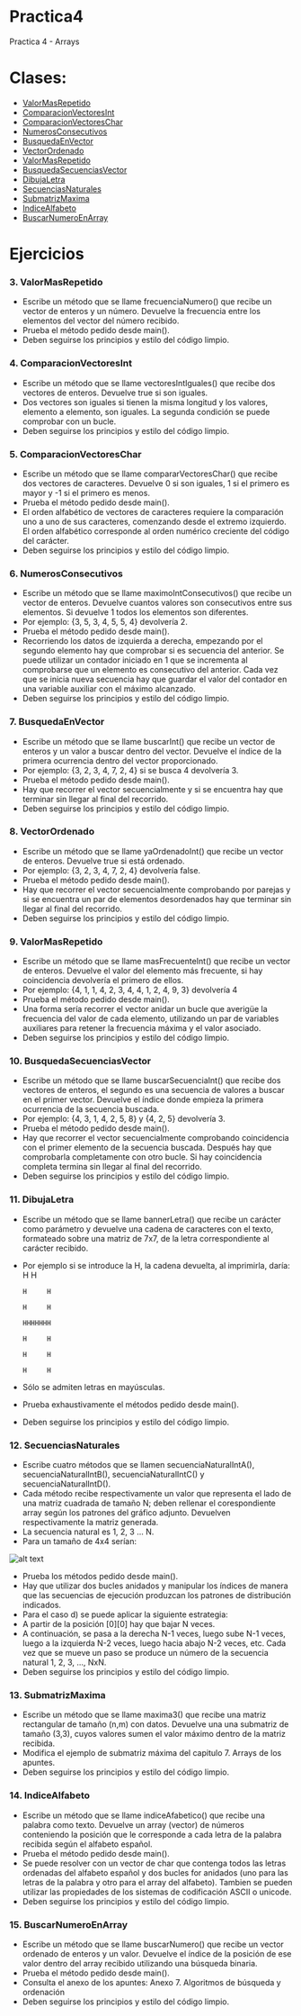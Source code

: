 # Practica4
Practica 4 - Arrays

# Clases:

- [ValorMasRepetido](https://github.com/DAM1Ignacio/Practica4#3-valormasrepetido)
- [ComparacionVectoresInt](https://github.com/DAM1Ignacio/Practica4#4-comparacionvectoresint)
- [ComparacionVectoresChar](https://github.com/DAM1Ignacio/Practica4#5-comparacionvectoreschar)
- [NumerosConsecutivos](https://github.com/DAM1Ignacio/Practica4#6-numerosconsecutivos)
- [BusquedaEnVector](https://github.com/DAM1Ignacio/Practica4#7-busquedaenvector)
- [VectorOrdenado](https://github.com/DAM1Ignacio/Practica4#8-vectorordenado)
- [ValorMasRepetido](https://github.com/DAM1Ignacio/Practica4#9-valormasrepetido)
- [BusquedaSecuenciasVector](https://github.com/DAM1Ignacio/Practica4#10-busquedasecuenciasvectora)
- [DibujaLetra](https://github.com/DAM1Ignacio/Practica4#11-dibujaletra)
- [SecuenciasNaturales](https://github.com/DAM1Ignacio/Practica4#12-secuenciasnaturales)
- [SubmatrizMaxima](https://github.com/DAM1Ignacio/Practica4#13-submatrizmaxima)
- [IndiceAlfabeto](https://github.com/DAM1Ignacio/Practica4#14-IndiceAlfabeto)
- [BuscarNumeroEnArray](https://github.com/DAM1Ignacio/Practica4#15-BuscarNumeroEnArray)

# Ejercicios
### 3. ValorMasRepetido
  - Escribe un método que se llame frecuenciaNumero() que recibe un vector de enteros y un número. Devuelve la frecuencia entre los elementos del vector del número recibido.
  - Prueba el método pedido desde main().
  - Deben seguirse los principios y estilo del código limpio.
    
### 4. ComparacionVectoresInt
  - Escribe un método que se llame vectoresIntIguales() que recibe dos vectores de enteros. Devuelve true si son iguales.
  - Dos vectores son iguales si tienen la misma longitud y los valores, elemento a elemento, son iguales. La segunda condición se puede comprobar con un bucle.
  - Deben seguirse los principios y estilo del código limpio.
### 5. ComparacionVectoresChar
  - Escribe un método que se llame compararVectoresChar() que recibe dos vectores de caracteres. Devuelve 0 si son iguales, 1 si el primero es mayor y -1 si el primero es menos.
  - Prueba el método pedido desde main().
  - El orden alfabético de vectores de caracteres requiere la comparación uno a uno de sus caracteres, comenzando desde el extremo izquierdo. El orden alfabético corresponde al orden numérico creciente del código del carácter.
  - Deben seguirse los principios y estilo del código limpio.
### 6. NumerosConsecutivos
  - Escribe un método que se llame maximoIntConsecutivos() que recibe un vector de enteros. Devuelve cuantos valores son consecutivos entre sus elementos. Si devuelve 1 todos los elementos son diferentes.
  - Por ejemplo: {3, 5, 3, 4, 5, 5, 4} devolvería 2.
  - Prueba el método pedido desde main().
  - Recorriendo los datos de izquierda a derecha, empezando por el segundo elemento hay que comprobar si es secuencia del anterior. Se puede utilizar un contador iniciado en 1 que se incrementa al comprobarse que un elemento es consecutivo del anterior. Cada vez que se inicia nueva secuencia hay que guardar el valor del contador en una variable auxiliar con el máximo alcanzado.
  - Deben seguirse los principios y estilo del código limpio.
### 7. BusquedaEnVector
  - Escribe un método que se llame buscarInt() que recibe un vector de enteros y un valor a buscar dentro del vector. Devuelve el índice de la primera ocurrencia dentro del vector proporcionado.
  - Por ejemplo: {3, 2, 3, 4, 7, 2, 4} si se busca 4 devolvería 3.
  - Prueba el método pedido desde main().
  - Hay que recorrer el vector secuencialmente y si se encuentra hay que terminar sin llegar al final del recorrido.
  - Deben seguirse los principios y estilo del código limpio.
### 8. VectorOrdenado
  - Escribe un método que se llame yaOrdenadoInt() que recibe un vector de enteros. Devuelve true si está ordenado.
  - Por ejemplo: {3, 2, 3, 4, 7, 2, 4} devolvería false.
  - Prueba el método pedido desde main().
  - Hay que recorrer el vector secuencialmente comprobando por parejas y si se encuentra un par de elementos desordenados hay que terminar sin llegar al final del recorrido.
  - Deben seguirse los principios y estilo del código limpio.
### 9. ValorMasRepetido
  - Escribe un método que se llame masFrecuenteInt() que recibe un vector de enteros. Devuelve el valor del elemento más frecuente, si hay coincidencia devolvería el primero de ellos.
  - Por ejemplo: {4, 1, 1, 4, 2, 3, 4, 4, 1, 2, 4, 9, 3} devolvería 4
  - Prueba el método pedido desde main().
  - Una forma sería recorrer el vector anidar un bucle que averigüe la frecuencia del valor de cada elemento, utilizando un par de variables auxiliares para retener la frecuencia máxima y el valor asociado.
  - Deben seguirse los principios y estilo del código limpio.
### 10. BusquedaSecuenciasVector
  - Escribe un método que se llame buscarSecuenciaInt() que recibe dos vectores de enteros, el segundo es una secuencia de valores a buscar en el primer vector. Devuelve el índice donde empieza la primera ocurrencia de la secuencia buscada.
  - Por ejemplo: {4, 3, 1, 4, 2, 5, 8} y {4, 2, 5} devolvería 3.
  - Prueba el método pedido desde main().
  - Hay que recorrer el vector secuencialmente comprobando coincidencia con el primer elemento de la secuencia buscada. Después hay que comprobarla completamente con otro bucle. Si hay coincidencia completa termina sin llegar al final del recorrido.
  - Deben seguirse los principios y estilo del código limpio.
### 11. DibujaLetra
  - Escribe un método que se llame bannerLetra() que recibe un carácter como parámetro y devuelve una cadena de caracteres con el texto, formateado sobre una matriz de 7x7, de la letra correspondiente al carácter recibido.
  - Por ejemplo si se introduce la H, la cadena devuelta, al imprimirla, daría:
        H     H

        H     H

        H     H
 
        HHHHHHH
 
        H     H     
 
        H     H

        H     H

  - Sólo se admiten letras en mayúsculas.
  - Prueba exhaustivamente el métodos pedido desde main().
  - Deben seguirse los principios y estilo del código limpio.
### 12. SecuenciasNaturales
  - Escribe cuatro métodos que se llamen secuenciaNaturalIntA(), secuenciaNaturalIntB(), secuenciaNaturalIntC() y secuenciaNaturalIntD().
  - Cada método recibe respectivamente un valor que representa el lado de una matriz cuadrada de tamaño N; deben rellenar el corespondiente array según los patrones del gráfico adjunto. Devuelven respectivamente la matriz generada.
  - La secuencia natural es 1, 2, 3 ... N.
  - Para un tamaño de 4x4 serían:
  
  ![alt text](http://i.imgur.com/RYjfYT9.png)

  - Prueba los métodos pedido desde main().
  - Hay que utilizar dos bucles anidados y manipular los índices de manera que las secuencias de ejecución produzcan los patrones de distribución indicados.
  - Para el caso d) se puede aplicar la siguiente estrategia:
  - A partir de la posición [0][0] hay que bajar N veces.
  - A continuación, se pasa a la derecha N-1 veces, luego sube N-1 veces, luego a la izquierda N-2 veces, luego hacia abajo N-2 veces, etc. Cada vez que se mueve un paso se produce un número de la secuencia natural 1, 2, 3, ..., NxN.
  - Deben seguirse los principios y estilo del código limpio.
### 13. SubmatrizMaxima
  - Escribe un método que se llame maxima3() que recibe una matriz rectangular de tamaño (n,m) con datos. Devuelve una una submatriz de tamaño (3,3), cuyos valores sumen el valor máximo dentro de la matriz recibida.
  - Modifica el ejemplo de submatriz máxima del capitulo 7. Arrays de los apuntes.
  - Deben seguirse los principios y estilo del código limpio.
### 14. IndiceAlfabeto
  - Escribe un método que se llame indiceAfabetico() que recibe una palabra como texto. Devuelve un array (vector) de números conteniendo la posición que le corresponde a cada letra de la palabra recibida según el alfabeto español.
  - Prueba el método pedido desde main().
  - Se puede resolver con un vector de char que contenga todos las letras ordenadas del alfabeto español y dos bucles for anidados (uno para las letras de la palabra y otro para el array del alfabeto). Tambien se pueden utilizar las propiedades de los sistemas de codificación ASCII o unicode.
  - Deben seguirse los principios y estilo del código limpio.
### 15. BuscarNumeroEnArray
  - Escribe un método que se llame buscarNumero() que recibe un vector ordenado de enteros y un valor. Devuelve el índice de la posición de ese valor dentro del array recibido utilizando una búsqueda binaria.
  - Prueba el método pedido desde main().
  - Consulta el anexo de los apuntes: Anexo 7. Algoritmos de búsqueda y ordenación
  - Deben seguirse los principios y estilo del código limpio.
